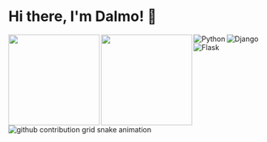 # Hi there,  I'm Dalmo! 👀 
<div>
<img height="180em" align="left" src="https://github-readme-stats.vercel.app/api?username=dalmocabral&show_icons=true&theme=jolly&include_all_commits=true&count_private=true"/>

<img height="180em"  align="left" src="https://github-readme-stats.vercel.app/api/top-langs/?username=dalmocabral&&layout=compact&hide=shell&theme=jolly"/>
</div>


<div align="center">
  
<img align='left' alt="Python" src="https://img.shields.io/badge/python-%2314354C.svg?style=for-the-badge&logo=python&logoColor=white"/>
<img align='left' alt="Django" src="https://img.shields.io/badge/django-%23092E20.svg?style=for-the-badge&logo=django&logoColor=white"/>
<img align='left' alt="Flask" src="https://img.shields.io/badge/flask-%23000.svg?style=for-the-badge&logo=flask&logoColor=white"/>

</div>

![github contribution grid snake animation](https://raw.githubusercontent.com/dalmocabral/platane/output/github-contribution-grid-snake.svg)
